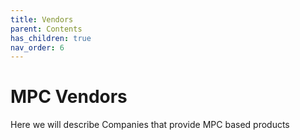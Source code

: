 ```yaml
---
title: Vendors
parent: Contents
has_children: true
nav_order: 6
---
```


# MPC Vendors


Here we will describe Companies that provide MPC based products